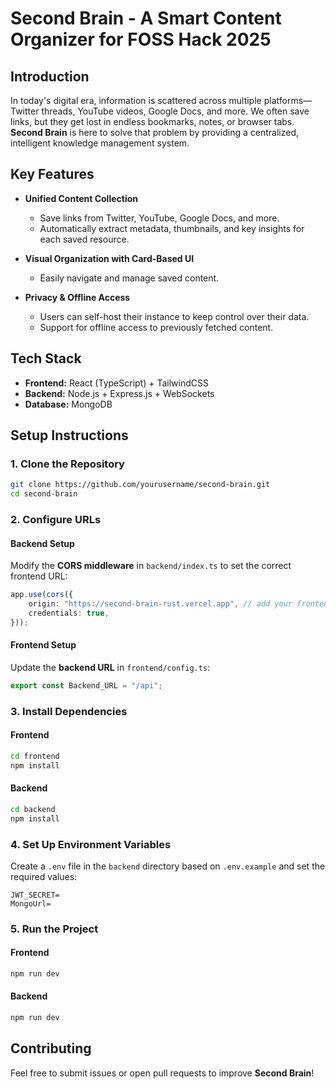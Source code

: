 # Second Brain - A Smart Content Organizer for FOSS Hack 2025

## Introduction

In today's digital era, information is scattered across multiple platforms—Twitter threads, YouTube videos, Google Docs, and more. We often save links, but they get lost in endless bookmarks, notes, or browser tabs. **Second Brain** is here to solve that problem by providing a centralized, intelligent knowledge management system.

## Key Features

- **Unified Content Collection**
  - Save links from Twitter, YouTube, Google Docs, and more.
  - Automatically extract metadata, thumbnails, and key insights for each saved resource.

- **Visual Organization with Card-Based UI**
  - Easily navigate and manage saved content.
  
- **Privacy & Offline Access**
  - Users can self-host their instance to keep control over their data.
  - Support for offline access to previously fetched content.

## Tech Stack

- **Frontend:** React (TypeScript) + TailwindCSS
- **Backend:** Node.js + Express.js + WebSockets
- **Database:** MongoDB

## Setup Instructions

### 1. Clone the Repository
```sh
git clone https://github.com/yourusername/second-brain.git
cd second-brain
```

### 2. Configure URLs
#### **Backend Setup**
Modify the **CORS middleware** in `backend/index.ts` to set the correct frontend URL:
```ts
app.use(cors({
    origin: "https://second-brain-rust.vercel.app", // add your frontend url here 
    credentials: true,
}));
```

#### **Frontend Setup**
Update the **backend URL** in `frontend/config.ts`:
```ts
export const Backend_URL = "/api";
```

### 3. Install Dependencies
#### **Frontend**
```sh
cd frontend
npm install
```

#### **Backend**
```sh
cd backend
npm install
```

### 4. Set Up Environment Variables
Create a `.env` file in the `backend` directory based on `.env.example` and set the required values:
```
JWT_SECRET=
MongoUrl=
```

### 5. Run the Project
#### **Frontend**
```sh
npm run dev
```

#### **Backend**
```sh
npm run dev
```

## Contributing
Feel free to submit issues or open pull requests to improve **Second Brain**!

